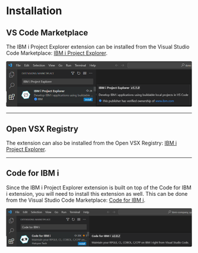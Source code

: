 # Installation

## VS Code Marketplace

The IBM i Project Explorer extension can be installed from the Visual Studio Code Marketplace: [IBM i Project Explorer](https://marketplace.visualstudio.com/items?itemName=IBM.vscode-ibmi-projectexplorer).

![IBM iProject Explorer Installation](../../assets/Installation_01.png)

---

## Open VSX Registry

The extension can also be installed from the Open VSX Registry: [IBM i Project Explorer](https://open-vsx.org/extension/IBM/vscode-ibmi-projectexplorer).

---

## Code for IBM i

Since the IBM i Project Explorer extension is built on top of the Code for IBM i extension, you will need to install this extension as well. This can be done from the Visual Studio Code Marketplace: [Code for IBM i](https://marketplace.visualstudio.com/items?itemName=HalcyonTechLtd.code-for-ibmi).

![Code for IBM i Installation](../../assets/Installation_02.png)